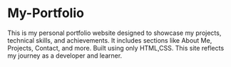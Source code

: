 # My-Portfolio
This is my personal portfolio website designed to showcase my projects, technical skills, and achievements. It includes sections like About Me, Projects, Contact, and more. Built using only  HTML,CSS. This site reflects my journey as a developer and learner.
